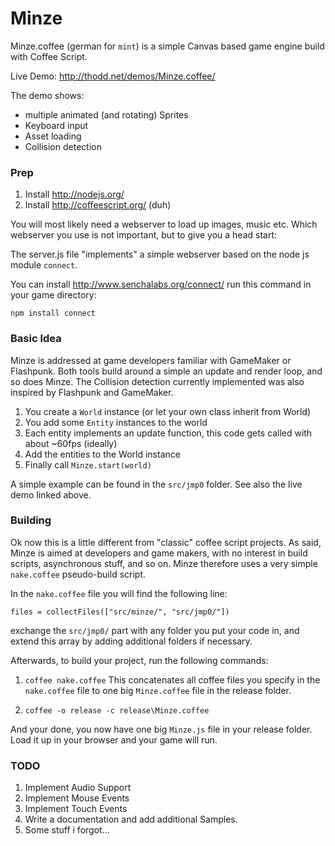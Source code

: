 Minze
=====

Minze.coffee (german for `mint`) is a simple Canvas based game engine build with Coffee Script.

Live Demo:
http://thodd.net/demos/Minze.coffee/

The demo shows:
 * multiple animated (and rotating) Sprites
 * Keyboard input
 * Asset loading
 * Collision detection

### Prep ###
1. Install http://nodejs.org/
2. Install http://coffeescript.org/ (duh)

You will most likely need a webserver to load up images, music etc.
Which webserver you use is not important, but to give you a head start:

The server.js file "implements" a simple webserver based on the node js module `connect`.

You can install http://www.senchalabs.org/connect/ run this command in your game directory:

`npm install connect`

### Basic Idea ###
Minze is addressed at game developers familiar with GameMaker or Flashpunk. Both tools build around a simple an 
update and render loop, and so does Minze. The Collision detection currently implemented was also inspired by 
Flashpunk and GameMaker.

1. You create a `World` instance (or let your own class inherit from World)
2. You add some `Entity` instances to the world
3. Each entity implements an update function, this code gets called with about ~60fps (ideally)
4. Add the entities to the World instance
5. Finally call `Minze.start(world)`

A simple example can be found in the `src/jmp0` folder. See also the live demo linked above.

### Building ###
Ok now this is a little different from "classic" coffee script projects.
As said, Minze is aimed at developers and game makers, with no interest in build scripts, asynchronous stuff, and so on.
Minze therefore uses a very simple `nake.coffee` pseudo-build script.

In the `nake.coffee` file you will find the following line:

`files = collectFiles(["src/minze/", "src/jmp0/"])`

exchange the `src/jmp0/` part with any folder you put your code in, and extend this array by adding additional folders if necessary.

Afterwards, to build your project, run the following commands:

1. `coffee nake.coffee` 
This concatenates all coffee files you specify in the `nake.coffee` file to one big `Minze.coffee` file in the release folder.

2. `coffee -o release -c release\Minze.coffee`

And your done, you now have one big `Minze.js` file in your release folder. Load it up in your browser and your game will run.

### TODO ###
1. Implement Audio Support
2. Implement Mouse Events
3. Implement Touch Events
4. Write a documentation and add additional Samples.
5. Some stuff i forgot...

